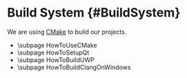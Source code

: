 Build System {#BuildSystem}
============

We are using [CMake](http://www.cmake.org) to build our projects.

* \subpage HowToUseCMake
* \subpage HowToSetupQt
* \subpage HowToBuildUWP
* \subpage HowToBuildClangOnWindows

